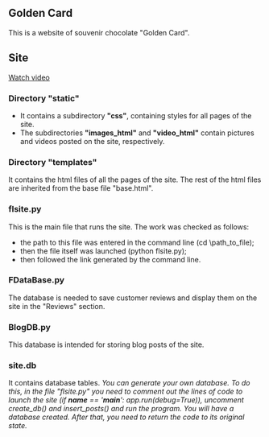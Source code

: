 ## Golden Card
This is a website of souvenir chocolate "Golden Card".

## Site
[Watch video](https://disk.yandex.com.am/i/3d_UmHWEA-TIwQ)

### Directory "static" 
- It contains a subdirectory **"css"**, containing styles for all pages of the site.
- The subdirectories **"images_html"** and **"video_html"** contain pictures and videos posted on the site, respectively.

### Directory "templates"
It contains the html files of all the pages of the site. 
The rest of the html files are inherited from the base file "base.html".

### flsite.py
This is the main file that runs the site. The work was checked as follows:
- the path to this file was entered in the command line (cd \path_to_file);
- then the file itself was launched (python flsite.py);
- then followed the link generated by the command line.

### FDataBase.py
The database is needed to save customer reviews and display them on the site in the "Reviews" section.

### BlogDB.py
This database is intended for storing blog posts of the site.

### site.db
It contains database tables. 
*You can generate your own database. To do this, in the file "flsite.py" you need to comment out the lines of code to launch the site (if __name__ == '__main__':
    app.run(debug=True)), uncomment create_db() and insert_posts() and run the program. You will have a database created. After that, you need to return the code to its original state.*



